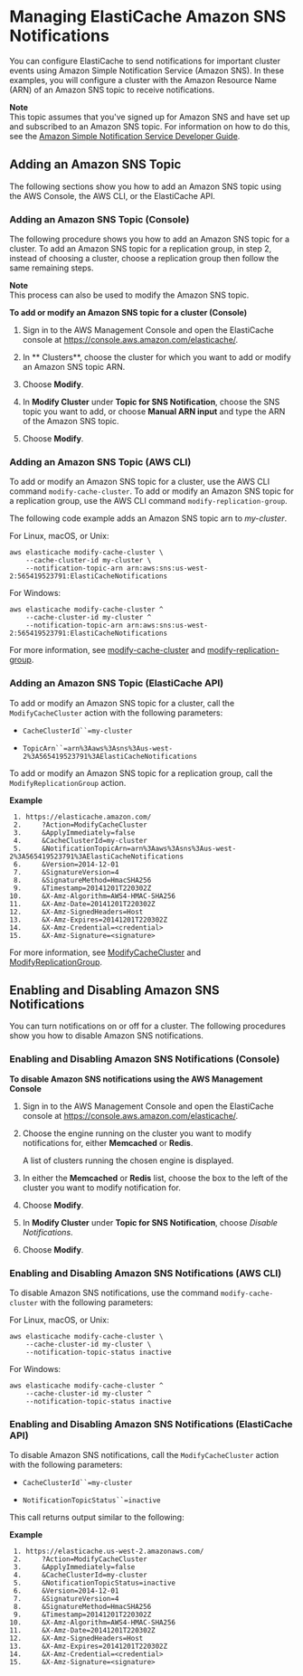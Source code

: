 # Managing ElastiCache Amazon SNS Notifications<a name="ECEvents.SNS"></a>

You can configure ElastiCache to send notifications for important cluster events using Amazon Simple Notification Service \(Amazon SNS\)\. In these examples, you will configure a cluster with the Amazon Resource Name \(ARN\) of an Amazon SNS topic to receive notifications\. 

**Note**  
This topic assumes that you've signed up for Amazon SNS and have set up and subscribed to an Amazon SNS topic\. For information on how to do this, see the [Amazon Simple Notification Service Developer Guide](http://docs.aws.amazon.com/sns/latest/dg/)\. 

## Adding an Amazon SNS Topic<a name="ECEvents.SNS.Adding"></a>

The following sections show you how to add an Amazon SNS topic using the AWS Console, the AWS CLI, or the ElastiCache API\.

### Adding an Amazon SNS Topic \(Console\)<a name="ECEvents.SNS.Adding.Console"></a>

 The following procedure shows you how to add an Amazon SNS topic for a cluster\. To add an Amazon SNS topic for a replication group, in step 2, instead of choosing a cluster, choose a replication group then follow the same remaining steps\.

**Note**  
 This process can also be used to modify the Amazon SNS topic\. 

**To add or modify an Amazon SNS topic for a cluster \(Console\)**

1. Sign in to the AWS Management Console and open the ElastiCache console at [ https://console\.aws\.amazon\.com/elasticache/](https://console.aws.amazon.com/elasticache/)\.

1. In ** Clusters**, choose the cluster for which you want to add or modify an Amazon SNS topic ARN\.

1. Choose **Modify**\.

1. In **Modify Cluster** under **Topic for SNS Notification**, choose the SNS topic you want to add, or choose **Manual ARN input** and type the ARN of the Amazon SNS topic\. 

1. Choose **Modify**\.

### Adding an Amazon SNS Topic \(AWS CLI\)<a name="ECEvents.SNS.Adding.CLI"></a>

To add or modify an Amazon SNS topic for a cluster, use the AWS CLI command `modify-cache-cluster`\. To add or modify an Amazon SNS topic for a replication group, use the AWS CLI command `modify-replication-group`\.

The following code example adds an Amazon SNS topic arn to *my\-cluster*\.

For Linux, macOS, or Unix:

```
aws elasticache modify-cache-cluster \
    --cache-cluster-id my-cluster \
    --notification-topic-arn arn:aws:sns:us-west-2:565419523791:ElastiCacheNotifications
```

For Windows:

```
aws elasticache modify-cache-cluster ^
    --cache-cluster-id my-cluster ^
    --notification-topic-arn arn:aws:sns:us-west-2:565419523791:ElastiCacheNotifications
```

For more information, see [modify\-cache\-cluster](http://docs.aws.amazon.com/cli/latest/reference/elasticache/modify-cache-cluster.html) and [modify\-replication\-group](http://docs.aws.amazon.com/cli/latest/reference/elasticache/modify-replication-group.html)\.

### Adding an Amazon SNS Topic \(ElastiCache API\)<a name="ECEvents.SNS.Adding.API"></a>

To add or modify an Amazon SNS topic for a cluster, call the `ModifyCacheCluster` action with the following parameters:

+ `CacheClusterId``=my-cluster`

+ `TopicArn``=arn%3Aaws%3Asns%3Aus-west-2%3A565419523791%3AElastiCacheNotifications`

To add or modify an Amazon SNS topic for a replication group, call the `ModifyReplicationGroup` action\.

**Example**  

```
 1. https://elasticache.amazon.com/
 2.     ?Action=ModifyCacheCluster
 3.     &ApplyImmediately=false
 4.     &CacheClusterId=my-cluster
 5.     &NotificationTopicArn=arn%3Aaws%3Asns%3Aus-west-2%3A565419523791%3AElastiCacheNotifications
 6.     &Version=2014-12-01
 7.     &SignatureVersion=4
 8.     &SignatureMethod=HmacSHA256
 9.     &Timestamp=20141201T220302Z
10.     &X-Amz-Algorithm=AWS4-HMAC-SHA256
11.     &X-Amz-Date=20141201T220302Z
12.     &X-Amz-SignedHeaders=Host
13.     &X-Amz-Expires=20141201T220302Z
14.     &X-Amz-Credential=<credential>
15.     &X-Amz-Signature=<signature>
```

For more information, see [ModifyCacheCluster](http://docs.aws.amazon.com/AmazonElastiCache/latest/APIReference/API_ModifyCacheCluster.html) and [ModifyReplicationGroup](http://docs.aws.amazon.com/AmazonElastiCache/latest/APIReference/API_ModifyReplicationGroup.html)\.

## Enabling and Disabling Amazon SNS Notifications<a name="ECEvents.SNS.Disabling"></a>

 You can turn notifications on or off for a cluster\. The following procedures show you how to disable Amazon SNS notifications\. 

### Enabling and Disabling Amazon SNS Notifications \(Console\)<a name="ECEvents.SNS.Disabling.Console"></a>

**To disable Amazon SNS notifications using the AWS Management Console**

1. Sign in to the AWS Management Console and open the ElastiCache console at [ https://console\.aws\.amazon\.com/elasticache/](https://console.aws.amazon.com/elasticache/)\.

1. Choose the engine running on the cluster you want to modify notifications for, either **Memcached** or **Redis**\.

   A list of clusters running the chosen engine is displayed\.

1. In either the **Memcached** or **Redis** list, choose the box to the left of the cluster you want to modify notification for\.

1. Choose **Modify**\.

1. In **Modify Cluster** under **Topic for SNS Notification**, choose *Disable Notifications*\.

1. Choose **Modify**\.

### Enabling and Disabling Amazon SNS Notifications \(AWS CLI\)<a name="ECEvents.SNS.Disabling.CLI"></a>

To disable Amazon SNS notifications, use the command `modify-cache-cluster` with the following parameters:

For Linux, macOS, or Unix:

```
aws elasticache modify-cache-cluster \
    --cache-cluster-id my-cluster \
    --notification-topic-status inactive
```

For Windows:

```
aws elasticache modify-cache-cluster ^
    --cache-cluster-id my-cluster ^
    --notification-topic-status inactive
```

### Enabling and Disabling Amazon SNS Notifications \(ElastiCache API\)<a name="ECEvents.SNS.Disabling.API"></a>

To disable Amazon SNS notifications, call the `ModifyCacheCluster` action with the following parameters:

+ `CacheClusterId``=my-cluster`

+ `NotificationTopicStatus``=inactive`

This call returns output similar to the following:

**Example**  

```
 1. https://elasticache.us-west-2.amazonaws.com/
 2.     ?Action=ModifyCacheCluster
 3.     &ApplyImmediately=false
 4.     &CacheClusterId=my-cluster
 5.     &NotificationTopicStatus=inactive
 6.     &Version=2014-12-01
 7.     &SignatureVersion=4
 8.     &SignatureMethod=HmacSHA256
 9.     &Timestamp=20141201T220302Z
10.     &X-Amz-Algorithm=AWS4-HMAC-SHA256
11.     &X-Amz-Date=20141201T220302Z
12.     &X-Amz-SignedHeaders=Host
13.     &X-Amz-Expires=20141201T220302Z
14.     &X-Amz-Credential=<credential>
15.     &X-Amz-Signature=<signature>
```